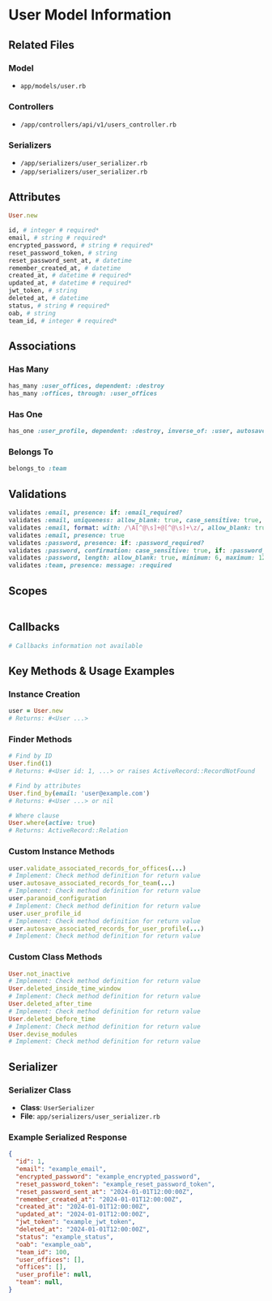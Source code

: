# User Model Information

## Related Files

### Model
- `app/models/user.rb`

### Controllers
- `/app/controllers/api/v1/users_controller.rb`

### Serializers
- `/app/serializers/user_serializer.rb`
- `/app/serializers/user_serializer.rb`


## Attributes

```ruby
User.new

id, # integer # required*
email, # string # required*
encrypted_password, # string # required*
reset_password_token, # string
reset_password_sent_at, # datetime
remember_created_at, # datetime
created_at, # datetime # required*
updated_at, # datetime # required*
jwt_token, # string
deleted_at, # datetime
status, # string # required*
oab, # string
team_id, # integer # required*
```

## Associations

### Has Many

```ruby
has_many :user_offices, dependent: :destroy
has_many :offices, through: :user_offices
```

### Has One

```ruby
has_one :user_profile, dependent: :destroy, inverse_of: :user, autosave: true
```

### Belongs To

```ruby
belongs_to :team
```

## Validations

```ruby
validates :email, presence: if: :email_required?
validates :email, uniqueness: allow_blank: true, case_sensitive: true, if: :devise_will_save_change_to_email?
validates :email, format: with: /\A[^@\s]+@[^@\s]+\z/, allow_blank: true, if: :devise_will_save_change_to_email?
validates :email, presence: true
validates :password, presence: if: :password_required?
validates :password, confirmation: case_sensitive: true, if: :password_required?
validates :password, length: allow_blank: true, minimum: 6, maximum: 128
validates :team, presence: message: :required
```

## Scopes

```ruby
```

## Callbacks

```ruby
# Callbacks information not available
```

## Key Methods & Usage Examples

### Instance Creation
```ruby
user = User.new
# Returns: #<User ...>
```

### Finder Methods
```ruby
# Find by ID
User.find(1)
# Returns: #<User id: 1, ...> or raises ActiveRecord::RecordNotFound

# Find by attributes
User.find_by(email: 'user@example.com')
# Returns: #<User ...> or nil

# Where clause
User.where(active: true)
# Returns: ActiveRecord::Relation
```

### Custom Instance Methods
```ruby
user.validate_associated_records_for_offices(...)
# Implement: Check method definition for return value
user.autosave_associated_records_for_team(...)
# Implement: Check method definition for return value
user.paranoid_configuration
# Implement: Check method definition for return value
user.user_profile_id
# Implement: Check method definition for return value
user.autosave_associated_records_for_user_profile(...)
# Implement: Check method definition for return value
```

### Custom Class Methods
```ruby
User.not_inactive
# Implement: Check method definition for return value
User.deleted_inside_time_window
# Implement: Check method definition for return value
User.deleted_after_time
# Implement: Check method definition for return value
User.deleted_before_time
# Implement: Check method definition for return value
User.devise_modules
# Implement: Check method definition for return value
```

## Serializer

### Serializer Class
- **Class**: `UserSerializer`
- **File**: `app/serializers/user_serializer.rb`

### Example Serialized Response
```json
{
  "id": 1,
  "email": "example_email",
  "encrypted_password": "example_encrypted_password",
  "reset_password_token": "example_reset_password_token",
  "reset_password_sent_at": "2024-01-01T12:00:00Z",
  "remember_created_at": "2024-01-01T12:00:00Z",
  "created_at": "2024-01-01T12:00:00Z",
  "updated_at": "2024-01-01T12:00:00Z",
  "jwt_token": "example_jwt_token",
  "deleted_at": "2024-01-01T12:00:00Z",
  "status": "example_status",
  "oab": "example_oab",
  "team_id": 100,
  "user_offices": [],
  "offices": [],
  "user_profile": null,
  "team": null,
}
```

